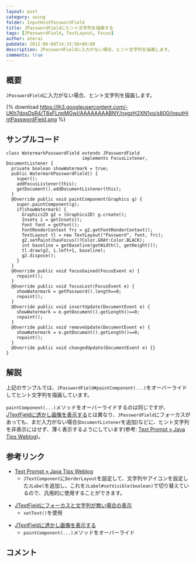 ```yaml
---
layout: post
category: swing
folder: InputHintPasswordField
title: JPasswordFieldにヒント文字列を描画する
tags: [JPasswordField, TextLayout, Focus]
author: aterai
pubdate: 2012-06-04T14:33:56+09:00
description: JPasswordFieldに入力がない場合、ヒント文字列を描画します。
comments: true
---
```

## 概要
`JPasswordField`に入力がない場合、ヒント文字列を描画します。

{% download https://lh3.googleusercontent.com/-UKh7dosDsR4/T8xFLnpMGwI/AAAAAAAABNY/nxgzH2XN1vo/s800/InputHintPasswordField.png %}

## サンプルコード
<pre class="prettyprint"><code>class WatermarkPasswordField extends JPasswordField
                             implements FocusListener, DocumentListener {
  private boolean showWatermark = true;
  public WatermarkPasswordField() {
    super();
    addFocusListener(this);
    getDocument().addDocumentListener(this);
  }
  @Override public void paintComponent(Graphics g) {
    super.paintComponent(g);
    if(showWatermark) {
      Graphics2D g2 = (Graphics2D) g.create();
      Insets i = getInsets();
      Font font = getFont();
      FontRenderContext frc = g2.getFontRenderContext();
      TextLayout tl = new TextLayout("Password", font, frc);
      g2.setPaint(hasFocus()?Color.GRAY:Color.BLACK);
      int baseline = getBaseline(getWidth(), getHeight());
      tl.draw(g2, i.left+1, baseline);
      g2.dispose();
    }
  }
  @Override public void focusGained(FocusEvent e) {
    repaint();
  }
  @Override public void focusLost(FocusEvent e) {
    showWatermark = getPassword().length==0;
    repaint();
  }
  @Override public void insertUpdate(DocumentEvent e) {
    showWatermark = e.getDocument().getLength()==0;
    repaint();
  }
  @Override public void removeUpdate(DocumentEvent e) {
    showWatermark = e.getDocument().getLength()==0;
    repaint();
  }
  @Override public void changedUpdate(DocumentEvent e) {}
}
</code></pre>

## 解説
上記のサンプルでは、`JPasswordField#paintComponent(...)`をオーバーライドしてヒント文字列を描画しています。

`paintComponent(...)`メソッドをオーバーライドするのは同じですが、[JTextFieldに透かし画像を表示する](http://ateraimemo.com/Swing/WatermarkInTextField.html)とは異なり、`JPasswordField`にフォーカスがあっても、まだ入力がない場合(`DocumentListener`を追加)などに、ヒント文字列を非表示にはせず、薄く表示するようにしています(参考: [Text Prompt « Java Tips Weblog](http://tips4java.wordpress.com/2009/11/29/text-prompt/))。

## 参考リンク
- [Text Prompt « Java Tips Weblog](http://tips4java.wordpress.com/2009/11/29/text-prompt/)
    - `JTextComponent`に`BorderLayout`を設定して、文字列やアイコンを設定した`JLabel`を追加し、これを`JLabel#setVisible(boolean)`で切り替えているので、汎用的に使用することができます。

<!-- dummy comment line for breaking list -->

- [JTextFieldにフォーカスと文字列が無い場合の表示](http://ateraimemo.com/Swing/GhostText.html)
    - `setText()`を使用

<!-- dummy comment line for breaking list -->

- [JTextFieldに透かし画像を表示する](http://ateraimemo.com/Swing/WatermarkInTextField.html)
    - `paintComponent(...)`メソッドをオーバーライド

<!-- dummy comment line for breaking list -->

## コメント
